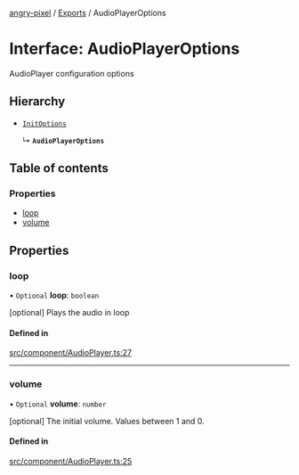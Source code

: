[angry-pixel](../README.md) / [Exports](../modules.md) / AudioPlayerOptions

# Interface: AudioPlayerOptions

AudioPlayer configuration options

## Hierarchy

- [`InitOptions`](InitOptions.md)

  ↳ **`AudioPlayerOptions`**

## Table of contents

### Properties

- [loop](AudioPlayerOptions.md#loop)
- [volume](AudioPlayerOptions.md#volume)

## Properties

### loop

• `Optional` **loop**: `boolean`

[optional] Plays the audio in loop

#### Defined in

[src/component/AudioPlayer.ts:27](https://github.com/angry-pixel-studio/angry-pixel-engine/blob/93d7d6a/src/component/AudioPlayer.ts#L27)

___

### volume

• `Optional` **volume**: `number`

[optional] The initial volume. Values between 1 and 0.

#### Defined in

[src/component/AudioPlayer.ts:25](https://github.com/angry-pixel-studio/angry-pixel-engine/blob/93d7d6a/src/component/AudioPlayer.ts#L25)
